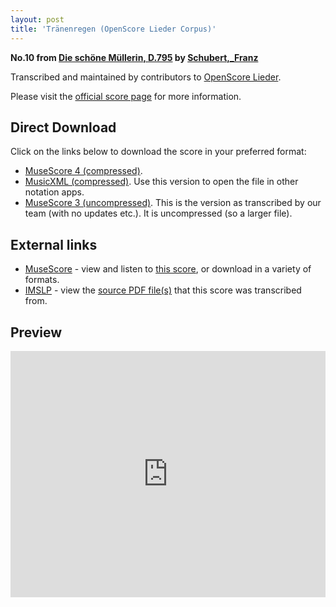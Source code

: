 ```yaml
---
layout: post
title: 'Tränenregen (OpenScore Lieder Corpus)'
---
```


__No.10 from [Die schöne Müllerin, D.795](https://fourscoreandmore.org/OpenScore/Schubert%2C_Franz/Die_sch%C3%B6ne_M%C3%BCllerin%2C_D.795/) by [Schubert,_Franz](https://fourscoreandmore.org/OpenScore/Schubert%2C_Franz)__

Transcribed and maintained by contributors to [OpenScore Lieder].

Please visit the [official score page] for more information.

[official score page]: https://musescore.com/openscore-lieder-corpus/scores/5025985
[OpenScore Lieder]: https://musescore.com/openscore-lieder-corpus

## Direct Download

Click on the links below to download the score in your preferred format:
- [MuseScore 4 (compressed)](https://fourscoreandmore.org/OpenScore/Schubert%2C_Franz/Die_sch%C3%B6ne_M%C3%BCllerin%2C_D.795/10_Tr%C3%A4nenregen.mscz).
- [MusicXML (compressed)](https://fourscoreandmore.org/OpenScore/Schubert%2C_Franz/Die_sch%C3%B6ne_M%C3%BCllerin%2C_D.795/10_Tr%C3%A4nenregen.mxl). Use this version to open the file in other notation apps.
- [MuseScore 3 (uncompressed)](https://raw.githubusercontent.com/OpenScore/Lieder/refs/heads/main/scores/Schubert%2C_Franz/Die_sch%C3%B6ne_M%C3%BCllerin%2C_D.795/10_Tr%C3%A4nenregen/lc5025985.mscx). This is the version as transcribed by our team (with no updates etc.). It is uncompressed (so a larger file).

## External links

- [MuseScore] - view and listen to [this score][MuseScore], or download in a variety of formats.
- [IMSLP] - view the [source PDF file(s)][IMSLP] that this score was transcribed from.

[MuseScore]: https://musescore.com/score/5025985
[IMSLP]: https://imslp.org/wiki/Special:ReverseLookup/03233

## Preview

<iframe width="100%" height="394" src="https://musescore.com/openscore-lieder-corpus/scores/5025985/embed" frameborder="0" allowfullscreen allow="autoplay; fullscreen"></iframe>
